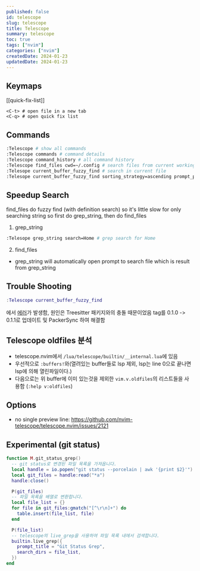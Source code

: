 ```yaml
---
published: false
id: telescope
slug: telescope
title: Telescope
summary: telescope
toc: true
tags: ["nvim"]
categories: ["nvim"]
createdDate: 2024-01-23
updatedDate: 2024-01-23
---
```


## Keymaps
[[quick-fix-list]]
```
<C-t> # open file in a new tab
<C-q> # open quick fix list
```

## Commands
```bash
:Telescope # show all commands
:Telescope commands # command details
:Telescope command_history # all command history
:Telescope find_files cwd=~/.config # search files from current working directory
:Telesope current_buffer_fuzzy_find # search in current file
:Telesope current_buffer_fuzzy_find sorting_strategy=ascending prompt_position=top # search in current file with ascending order, prompt position is top
```

## Speedup Search
find_files do fuzzy find (with definition search) so it's little slow for only searching string
so first do grep_string, then do find_files
1. grep_string
```bash
:Telesope grep_string search=Home # grep search for Home
```
2. find_files 
- grep_string will automatically open prompt to search file which is result from grep_string

## Trouble Shooting
```lua
:Telescope current_buffer_fuzzy_find
```
에서 [에러](https://github.com/nvim-telescope/telescope.nvim/issues/2279)가 발생함, 원인은 Treesitter 패키지와의 충돌 때문이었음
tag를 0.1.0 -> 0.1.1로 업데이트 및 PackerSync 하여 해결함

## Telescope oldfiles 분석

- telescope.nvim에서 `/lua/telescope/builtin/__internal.lua`에 있음
- 우선적으로 `:buffers!`와(열려있는 buffer들로 lsp 제외, lsp는 line 0으로 끝나면 lsp에 의해 열린파일이다.) 
- 다음으로는 위 buffer에 이미 있는것을 제외한 `vim.v.oldfiles`의 리스트들을 사용함 (`:help v:oldfiles`)

## Options
- no single preview line: https://github.com/nvim-telescope/telescope.nvim/issues/2121

## Experimental (git status)

```lua
function M.git_status_grep()
  -- git status로 변경된 파일 목록을 가져옵니다.
  local handle = io.popen("git status --porcelain | awk '{print $2}'")
  local git_files = handle:read("*a")
  handle:close()

  P(git_files)
  -- 파일 목록을 배열로 변환합니다.
  local file_list = {}
  for file in git_files:gmatch("[^\r\n]+") do
    table.insert(file_list, file)
  end

  P(file_list)
  -- telescope의 live_grep을 사용하여 파일 목록 내에서 검색합니다.
  builtin.live_grep({
    prompt_title = "Git Status Grep",
    search_dirs = file_list,
  })
end
```
